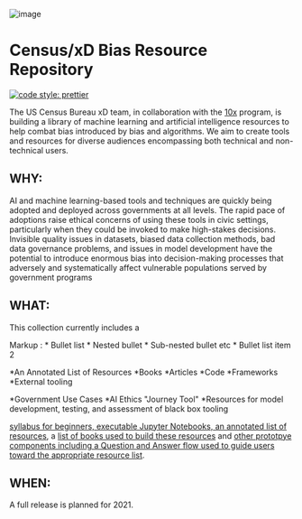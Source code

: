 ![image](https://user-images.githubusercontent.com/80533280/112865728-0db6ca80-9087-11eb-8cc0-c97646169849.png)



# Census/xD Bias Resource Repository

 [![code style: prettier](https://img.shields.io/badge/code_style-prettier-ff69b4?style=for-the-badge)](https://github.com/prettier/prettier)



The US Census Bureau xD team, in collaboration with the [10x](https://10x.gsa.gov) program, is building a library of machine learning and artificial intelligence resources to help combat bias introduced by bias and algorithms. We aim to create tools and resources for diverse audiences encompassing both technical and non-technical users.

## WHY: 

AI and machine learning-based tools and techniques are quickly being adopted and deployed across governments at all levels. The rapid pace of adoptions raise ethical concerns of using these tools in civic settings, particularly when they could be invoked to make high-stakes decisions. Invisible quality issues in datasets, biased data collection methods, bad data governance problems, and issues in model development have the potential to introduce enormous bias into decision-making processes that adversely and systematically affect vulnerable populations served by government programs

## WHAT: 

This collection currently includes a 

 Markup : * Bullet list
              * Nested bullet
                  * Sub-nested bullet etc
          * Bullet list item 2


*An Annotated List of Resources
*Books
  *Articles
  *Code
  *Frameworks
  *External tooling
  
*Government Use Cases
*AI Ethics "Journey Tool"
*Resources for model development, testing, and assessment of black box tooling


[syllabus for beginners, executable Jupyter Notebooks, an annotated list of resources](https://github.com/MLBiasgov/MLBias_papers), a [list of books used to build these resources](https://github.com/MLBiasgov/MLBias/blob/main/textbook%20reading%20list) and [other prototpye components including a Question and Answer flow used to guide users toward the appropriate resource list](https://github.com/MLBiasgov/MLBias/blob/main/MVP-Combating%20Bias%20in%20Government%20Data%20and%20Algorithms.pdf). 

## WHEN: 

A full release is planned for 2021.


